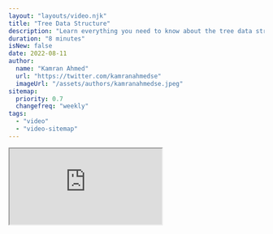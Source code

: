 ```yaml
---
layout: "layouts/video.njk"
title: "Tree Data Structure"
description: "Learn everything you need to know about the tree data structure"
duration: "8 minutes"
isNew: false
date: 2022-08-11
author:
  name: "Kamran Ahmed"
  url: "https://twitter.com/kamranahmedse"
  imageUrl: "/assets/authors/kamranahmedse.jpeg"
sitemap:
  priority: 0.7
  changefreq: "weekly"
tags:
  - "video"
  - "video-sitemap"
---
```


<iframe class="w-full aspect-video mb-5" src="https://www.youtube.com/embed/S2W3SXGPVyU" title="Tree Data Structure"></iframe>
